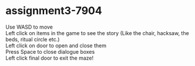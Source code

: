 # assignment3-7904

Use WASD to move  
Left click on items in the game to see the story (Like the chair, hacksaw, the beds, ritual circle etc.)  
Left click on door to open and close them  
Press Space to close dialogue boxes  
Left click final door to exit the maze!  
